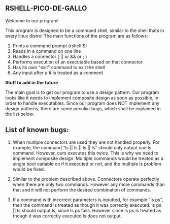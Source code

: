 ## RSHELL-PICO-DE-GALLO


Welcome to our program!

This program is designed to be a command shell, similar to the shell thats in every linux distro! 
The main functions of the program are as follows:
1) Prints a command prompt (rshell $)
2) Reads in a command on one line
3) Handles a connector ( || or && or ; )
4) Performs execution of an executable based on that connector
5) Has its own "exit" command to exit the shell
6) Any input after a # is treated as a comment


**Stuff to add in the future**

The main goal is to get our program to use a design pattern. Our program looks like it needs to implement composite design as soon as possible, in order to handle executables. Since our program does NOT implement any design patterns, there are some peculiar bugs, which shall be explained in the list below.


## List of known bugs:

1) When multiple connectors are used they are not handled properly. For example, the command "ls || ls || ls || ls" should only output one ls command. However, ours executes this twice. This is why we need to implement composite design. Multiple commands would be treated as a single bool variable on if it executed or not, and the multiple ls problem would be fixed.

2) Similar to the problem described above. Connectors operate perfectly when there are only two commands. However any more commands than that and it will not perform the desired combination of commands. 

3) If a command with incorrect parameters is inputted, for example "ls ps", then the command is treated as though it was correctly executed. ls ps || ls   should output ls, since ls ps fails. However since ls ps is treated as though it was correctly executed ls does not output.

